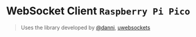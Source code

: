# WebSocket Client `Raspberry Pi Pico`
> Uses the library developed by [@danni](https://github.com/danni), [uwebsockets](http://bit.ly/3n2t9il)
